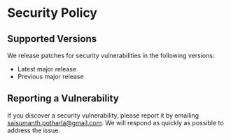 # Security Policy

## Supported Versions

We release patches for security vulnerabilities in the following versions:
- Latest major release
- Previous major release

## Reporting a Vulnerability

If you discover a security vulnerability, please report it by emailing saisumanth.potharla@gmail.com. We will respond as quickly as possible to address the issue.
